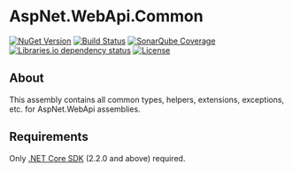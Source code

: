 # AspNet.WebApi.Common

[![NuGet Version](https://img.shields.io/nuget/v/AspNet.WebApi.Common.svg?style=flat)](https://www.nuget.org/packages?q=AspNet.WebApi.Common)
[![Build Status](https://img.shields.io/appveyor/tests/LeonidEfremov/aspnet-webapi-common.svg?style=flat)](https://ci.appveyor.com/project/LeonidEfremov/aspnet-webapi-common/)
[![SonarQube Coverage](https://img.shields.io/sonar/http/sonarcloud.io/AspNet.WebApi.Common/coverage.svg?style=flat)](https://sonarcloud.io/dashboard?id=AspNet.WebApi.Common)
[![Libraries.io dependency status](https://img.shields.io/librariesio/github/LeonidEfremov/aspnet.webapi.common.svg)](https://libraries.io/github/LeonidEfremov/aspnet.webapi.common)
[![License](https://img.shields.io/github/license/LeonidEfremov/AspNet.WebApi.Common.svg?style=flat)](https://github.com/LeonidEfremov/aspnet.webapi.common/blob/master/license.md)

## About

This assembly contains all common types, helpers, extensions, exceptions, etc. for AspNet.WebApi assemblies.

## Requirements

Only [.NET Core SDK](http://dot.net/) (2.2.0 and above) required.